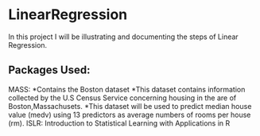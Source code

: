 # LinearRegression
In this project I will be illustrating and documenting the steps of Linear Regression. 

## Packages Used:
MASS: 
    *Contains the Boston dataset
    *This dataset contains information collected by the U.S Census Service         concerning housing in the are of Boston,Massachusets. 
    *This dataset will be used to predict median house value (medv) using          13 predictors as average numbers of rooms per house (rm).
ISLR: Introduction to Statistical Learning with Applications in R